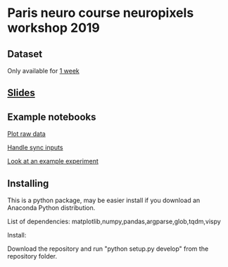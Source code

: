 
# Paris neuro course neuropixels workshop 2019

## Dataset
Only available for [1 week](https://fil.email/thjbj8Fw) 

## [Slides](presentation/2019_paris_npix.pdf)

## Example notebooks

[Plot raw data](notebooks/example_plot_binary_data.ipynb)

[Handle sync inputs](notebooks/example_read_sync_xilinx.ipynb)

[Look at an example experiment](notebooks/plot_sorting_results.ipynb)

## Installing

This is a python package, may be easier install if you download an Anaconda Python distribution.

List of dependencies: matplotlib,numpy,pandas,argparse,glob,tqdm,vispy

Install:

Download the repository and run "python setup.py develop" from the repository folder.

